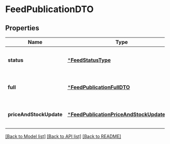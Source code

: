 # FeedPublicationDTO


## Properties
Name | Type | Description | Notes
------------ | ------------- | ------------- | -------------
**status** | [***FeedStatusType**](FeedStatusType.md) |  | [optional] [default to nothing]
**full** | [***FeedPublicationFullDTO**](FeedPublicationFullDTO.md) |  | [optional] [default to nothing]
**priceAndStockUpdate** | [***FeedPublicationPriceAndStockUpdateDTO**](FeedPublicationPriceAndStockUpdateDTO.md) |  | [optional] [default to nothing]


[[Back to Model list]](../README.md#models) [[Back to API list]](../README.md#api-endpoints) [[Back to README]](../README.md)


